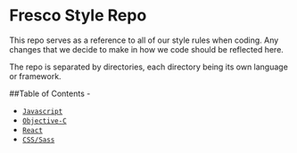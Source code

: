 # Fresco Style Repo

This repo serves as a reference to all of our style rules when coding. Any changes that we decide to make in how we code should be reflected here.

The repo is separated by directories, each directory being its own language or framework.

##Table of Contents - 

- [`Javascript`](https://github.com/webpack/webpack)
- [`Objective-C`](https://github.com/webpack/webpack)
- [`React`](https://github.com/webpack/webpack)
- [`CSS/Sass`](https://github.com/webpack/webpack)
